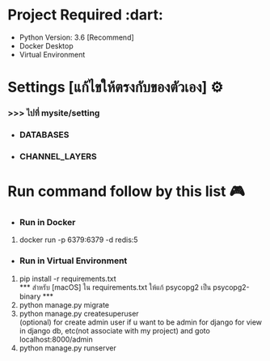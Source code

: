 <h1>Project Required :dart:</h1>
<ul>
  <li> Python Version: 3.6 [Recommend]</li>
  <li> Docker Desktop</li>
  <li> Virtual Environment </li>
 </ul>
 
 <h1>Settings [แก้ไขให้ตรงกับของตัวเอง] ⚙</h1>
<h3> >>> ไปที่ mysite/setting</h3>
 <ul> 
  <li><h3>DATABASES</h3></li>
  <li><h3>CHANNEL_LAYERS</h3></li>
</ul> 



<h1>Run command follow by this list 🎮</h1>


  <ul>
  <li><h3>Run in Docker</h3></li>
  </ul>
   <ol>
   <li>docker run -p 6379:6379 -d redis:5 </li>
  </ol>
  <ul>
    <li><h3>Run in Virtual Environment</h3></li>
  </ul>
  <ol>
   <li>pip install -r requirements.txt <br>*** สำหรับ [macOS] ใน requirements.txt ให้แก้ psycopg2 เป็น psycopg2-binary ***</li>
   <li>python manage.py migrate</li>
  <li>python manage.py createsuperuser <br>(optional) for create admin user if u want to be admin for django for view in django db, etc(not associate with my project)
and goto localhost:8000/admin
</li>
  <li>python manage.py runserver</li>
 </ol>
